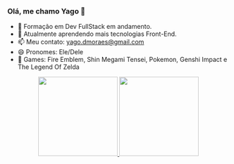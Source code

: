 ### Olá, me chamo Yago 👋

- 📒 Formação em Dev FullStack em andamento.
- 🌱 Atualmente aprendendo mais tecnologias Front-End.
- 📫 Meu contato: yago.dmoraes@gmail.com
- 😄 Pronomes: Ele/Dele
- 👾 Games: Fire Emblem, Shin Megami Tensei, Pokemon, Genshi Impact e The Legend Of Zelda


<div align="center">
  <a href="https://github.com/yagormorares">
  <img height="180em" src="https://github-readme-stats.vercel.app/api?username=yagormorares&show_icons=true&theme=material-palenight&include_all_commits=true&count_private=true"/>
  <img height="180em" src="https://github-readme-stats.vercel.app/api/top-langs/?username=yagormorares&layout=compact&langs_count=7&theme=material-palenight"/>
</div>
